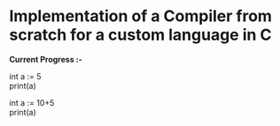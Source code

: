 # Implementation of a Compiler from scratch for a custom language in C

**Current Progress :-**

int a := 5</br>
print(a)

int a := 10+5 </br>
print(a)
